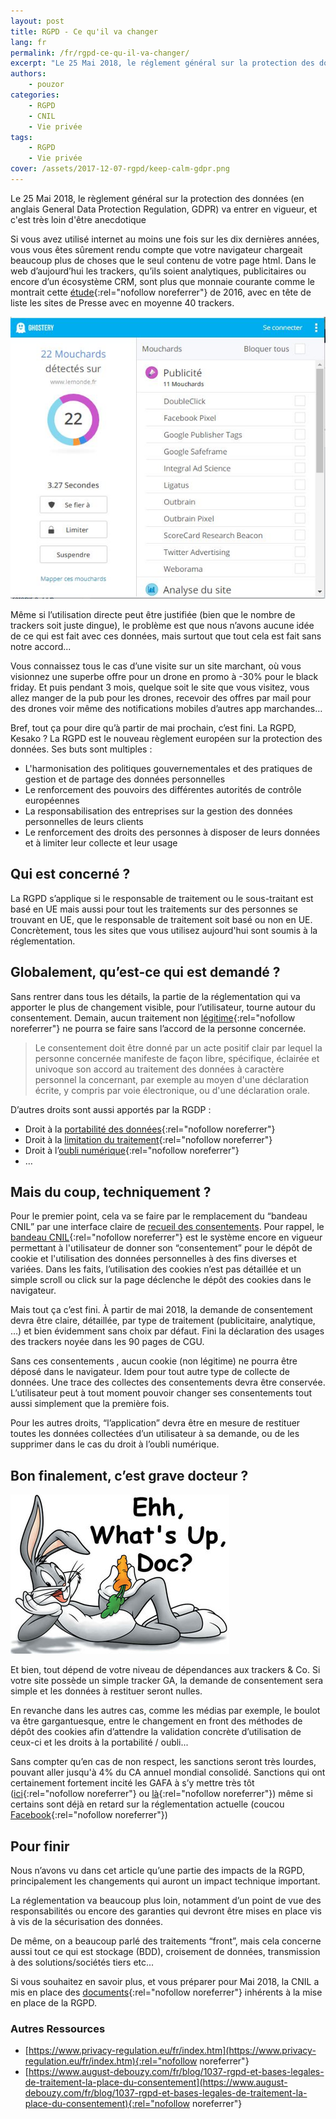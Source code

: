 ```yaml
---
layout: post
title: RGPD - Ce qu'il va changer
lang: fr
permalink: /fr/rgpd-ce-qu-il-va-changer/
excerpt: "Le 25 Mai 2018, le réglement général sur la protection des données (en anglais General Data Protection Regulation, GDPR) va entrer en vigueur, et c'est très loin d'être anecdotique"
authors:
    - pouzor
categories:
    - RGPD
    - CNIL
    - Vie privée
tags:
    - RGPD
    - Vie privée
cover: /assets/2017-12-07-rgpd/keep-calm-gdpr.png
---
```


Le 25 Mai 2018, le règlement général sur la protection des données (en anglais General Data Protection Regulation, GDPR) va entrer en vigueur, et c'est très loin d'être anecdotique

Si vous avez utilisé internet au moins une fois sur les dix dernières années, vous vous êtes sûrement rendu compte que votre navigateur chargeait beaucoup plus de choses que le seul contenu de votre page html. 
Dans le web d’aujourd’hui les trackers, qu’ils soient analytiques, publicitaires ou encore d’un écosystème CRM, sont plus que monnaie courante comme le montrait cette [étude](http://www.lemonde.fr/pixels/article/2016/05/20/les-mouchards-d-un-million-de-sites-web-analyses_4923485_4408996.html){:rel="nofollow noreferrer"} de 2016, avec en tête de liste les sites de Presse avec en moyenne 40 trackers.


![](/assets/2017-12-07-rgpd/lemonde.JPG)


Même si l’utilisation directe peut être justifiée (bien que le nombre de trackers soit juste dingue), le problème est que nous n’avons aucune idée de ce qui est fait avec ces données, mais surtout que tout cela est fait sans notre accord...

Vous connaissez tous le cas d’une visite sur un site marchant, où vous visionnez une superbe offre pour un drone en promo à -30% pour le black friday. Et puis pendant 3 mois, quelque soit le site que vous visitez, vous allez manger de la pub pour les drones, recevoir des offres par mail pour des drones voir même des notifications mobiles d’autres app marchandes…

Bref, tout ça pour dire qu’à partir de mai prochain, c’est fini.
La RGPD, Kesako ?
La RGPD est le nouveau règlement européen sur la protection des données. 
Ses buts sont multiples : 

- L'harmonisation des politiques gouvernementales et des pratiques de gestion et de partage des données personnelles
- Le renforcement des pouvoirs des différentes autorités de contrôle européennes
- La responsabilisation des entreprises sur la gestion des données personnelles de leurs clients
- Le renforcement des droits des personnes à disposer de leurs données et à limiter leur collecte et leur usage


## Qui est concerné ?

La RGPD s’applique si le responsable de traitement ou le sous-traitant est basé en UE mais aussi pour tout les traitements sur des personnes se trouvant en UE, que le responsable de traitement soit basé ou non en UE.
Concrètement, tous les sites que vous utilisez aujourd'hui sont soumis à la réglementation.


## Globalement, qu’est-ce qui est demandé ?

Sans rentrer dans tous les détails, la partie de la réglementation qui va apporter le plus de changement visible, pour l’utilisateur, tourne autour du consentement. Demain, aucun traitement non [légitime](https://www.gdpr-expert.eu/article.html?id=6#textesofficiels){:rel="nofollow noreferrer"} ne pourra se faire sans l’accord de la personne concernée.

> Le consentement doit être donné par un acte positif clair par lequel la personne concernée manifeste de façon libre, spécifique, éclairée et univoque son accord au traitement des données à caractère personnel la concernant, par exemple au moyen d'une déclaration écrite, y compris par voie électronique, ou d'une déclaration orale.


D’autres droits sont aussi apportés par la RGDP : 

- Droit à la [portabilité des données](https://www.gdpr-expert.eu/article.html?id=20#textesofficiels){:rel="nofollow noreferrer"}
- Droit à la [limitation du traitement](https://www.gdpr-expert.eu/article.html?id=18#textesofficiels){:rel="nofollow noreferrer"}
- Droit à l’[oubli numérique](https://www.gdpr-expert.eu/article.html?id=17#textesofficiels){:rel="nofollow noreferrer"} 
- …


## Mais du coup, techniquement ?

Pour le premier point, cela va se faire par le remplacement du “bandeau CNIL” par une interface claire de [recueil des consentements](https://www.cnil.fr/fr/respecter-les-droits-des-personnes).
Pour rappel, le [bandeau CNIL](https://www.cnil.fr/fr/cookies-traceurs-que-dit-la-loi){:rel="nofollow noreferrer"} est le système encore en vigueur permettant à l'utilisateur de donner son “consentement” pour le dépôt de cookie et l'utilisation des données personnelles à des fins diverses et variées. Dans les faits, l’utilisation des cookies n’est pas détaillée et un simple scroll ou click sur la page déclenche le dépôt des cookies dans le navigateur.

Mais tout ça c’est fini. À partir de mai 2018, la demande de consentement devra être claire, détaillée, par type de traitement (publicitaire, analytique, …) et bien évidemment sans choix par défaut. Fini la déclaration des usages des trackers noyée dans les 90 pages de CGU.

Sans ces consentements , aucun cookie (non légitime) ne pourra être déposé dans le navigateur. Idem pour tout autre type de collecte de données. Une trace des collectes des consentements devra être conservée. L’utilisateur peut à tout moment pouvoir changer ses consentements tout aussi simplement que la première fois.

Pour les autres droits, “l’application” devra être en mesure de restituer toutes les données collectées d’un utilisateur à sa demande, ou de les supprimer dans le cas du droit à l’oubli numérique.


## Bon finalement, c’est grave docteur ?

![](/assets/2017-12-07-rgpd/bugs.jpg)

Et bien, tout dépend de votre niveau de dépendances aux trackers & Co. Si votre site possède un simple tracker GA, la demande de consentement sera simple et les données à restituer seront nulles. 

En revanche dans les autres cas, comme les médias par exemple, le boulot va être gargantuesque, entre le changement en front des méthodes de dépôt des cookies afin d’attendre la validation concrète d’utilisation de ceux-ci et les droits à la portabilité / oubli... 

Sans compter qu’en cas de non respect, les sanctions seront très lourdes, pouvant aller jusqu'à 4% du CA annuel mondial consolidé.
Sanctions qui ont certainement fortement incité les GAFA à s’y mettre très tôt ([ici](https://www.google.com/intl/fr_ca/cloud/security/gdpr/){:rel="nofollow noreferrer"} ou [là](https://www.microsoft.com/fr-fr/trustcenter/privacy/GDPR){:rel="nofollow noreferrer"}) même si certains sont déjà en retard sur la réglementation actuelle (coucou [Facebook](http://www.oxalia-technology.com/data-protection/2017/05/29/facebook-sanction-cnil-avant-et-apres-rgpd-de-150ke-a-1-1mde/){:rel="nofollow noreferrer"})


## Pour finir

Nous n’avons vu dans cet article qu’une partie des impacts de la RGPD, principalement les changements qui auront un impact technique important. 

La réglementation va beaucoup plus loin, notamment d’un point de vue des responsabilités ou encore des garanties qui devront être mises en place vis à vis de la sécurisation des données.

De même, on a beaucoup parlé des traitements “front”, mais cela concerne aussi tout ce qui est stockage (BDD), croisement de données, transmission à des solutions/sociétés tiers etc...

Si vous souhaitez en savoir plus, et vous préparer pour Mai 2018, la CNIL a mis en place des [documents](https://www.cnil.fr/sites/default/files/atoms/files/pdf_6_etapes_interactifv2.pdf){:rel="nofollow noreferrer"} inhérents à la mise en place de la RGPD.

### Autres Ressources
- [https://www.privacy-regulation.eu/fr/index.htm](https://www.privacy-regulation.eu/fr/index.htm){:rel="nofollow noreferrer"}
- [https://www.august-debouzy.com/fr/blog/1037-rgpd-et-bases-legales-de-traitement-la-place-du-consentement](https://www.august-debouzy.com/fr/blog/1037-rgpd-et-bases-legales-de-traitement-la-place-du-consentement){:rel="nofollow noreferrer"}




